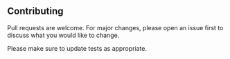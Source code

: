 ## Contributing

Pull requests are welcome. For major changes, please open an issue first to discuss what you would like to change.

Please make sure to update tests as appropriate.